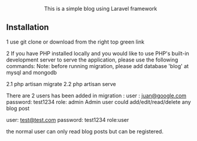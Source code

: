 <p align="center">This is a simple blog using Laravel framework</p>

## Installation

1 use git clone or download from the right top green link

2 If you have PHP installed locally and you would like to use PHP's built-in development server to serve the application, please use the following commands:
Note: before running migration, please add database 'blog' at mysql and mongodb

2.1 php artisan migrate
2.2 php artisan serve

There are 2 users has been added in migration :
user : juan@google.com
password:  test1234
role: admin
Admin user could add/edit/read/delete any blog post

user: test@test.com
password: test1234
role:user

the normal user can only read blog posts but can be registered.